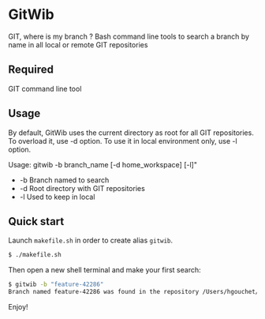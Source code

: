 # GitWib

GIT, where is my branch ?
Bash command line tools to search a branch by name in all local or remote GIT repositories

## Required

GIT command line tool

## Usage

By default, GitWib uses the current directory as root for all GIT repositories. To overload it, use -d option.
To use it in local environment only, use -l option.

Usage: gitwib -b branch_name [-d home_workspace] [-l]"
* -b Branch named to search
* -d Root directory with GIT repositories
* -l Used to keep in local

## Quick start

Launch `makefile.sh` in order to create alias `gitwib`.

```bash
$ ./makefile.sh
````

Then open a new shell terminal and make your first search:

```bash
$ gitwib -b "feature-42286"
Branch named feature-42286 was found in the repository /Users/hgouchet/Documents/my-project/.git
````

Enjoy!